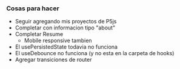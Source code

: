 ### Cosas para hacer
* Seguir agregando mis proyectos de P5js
* Completar con informacion tipo "about"
* Completar Resume
	* Mobile responsive tambien
* El usePersistedState todavia no funciona
* El useDebounce no funciona (y no esta en la carpeta de hooks)
* Agregar transiciones de router
